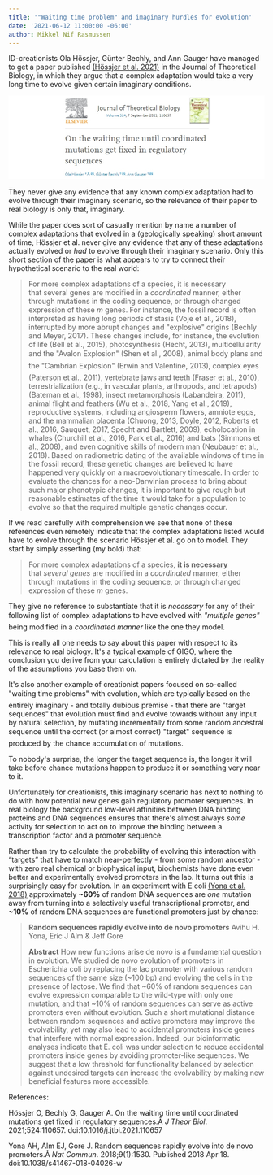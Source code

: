 ```yaml
---
title: '"Waiting time problem" and imaginary hurdles for evolution'
date: '2021-06-12 11:00:00 -06:00'
author: Mikkel Nif Rasmussen
--- 
```


ID-creationists Ola Hössjer, Günter Bechly, and Ann Gauger have managed to get a paper published [(Hössjer et al. 2021)](https://www.sciencedirect.com/science/article/pii/S0022519321000795) in the Journal of Theoretical Biology, in which they argue that a complex adaptation would take a very long time to evolve given certain imaginary conditions. 

![JTB IDcreationist paper](/uploads/2021/JTBHBG2021.jpg)

They never give any evidence that any known complex adaptation had to evolve through their imaginary scenario, so the relevance of their paper to real biology is only that, imaginary.

<!--more-->

While the paper does sort of casually mention by name a number of complex adaptations that evolved in a (geologically speaking) short amount of time, Hössjer et al. never give any evidence that any of these adaptations actually evolved or *had* to evolve through their imaginary scenario. Only this short section of the paper is what appears to try to connect their hypothetical scenario to the real world:

> For more complex adaptations of a species, it is necessary that several genes are modified in a *coordinated* manner, either through mutations in the coding sequence, or through changed expression of these *m* genes. For instance, the fossil record is often interpreted as having long periods of stasis (Voje et al., 2018), interrupted by more abrupt changes and "explosive" origins (Bechly and Meyer, 2017). These changes include, for instance, the evolution of life (Bell et al., 2015), photosynthesis (Hecht, 2013), multicellularity and the "Avalon Explosion" (Shen et al., 2008), animal body plans and the "Cambrian Explosion" (Erwin and Valentine, 2013), complex eyes (Paterson et al., 2011), vertebrate jaws and teeth (Fraser et al., 2010), terrestrialization (e.g., in vascular plants, arthropods, and tetrapods) (Bateman et al., 1998), insect metamorphosis (Labandeira, 2011), animal flight and feathers (Wu et al., 2018, Yang et al., 2019), reproductive systems, including angiosperm flowers, amniote eggs, and the mammalian placenta (Chuong, 2013, Doyle, 2012, Roberts et al., 2016, Sauquet, 2017, Specht and Bartlett, 2009), echolocation in whales (Churchill et al., 2016, Park et al., 2016) and bats (Simmons et al., 2008), and even cognitive skills of modern man (Neubauer et al., 2018). Based on radiometric dating of the available windows of time in the fossil record, these genetic changes are believed to have happened very quickly on a macroevolutionary timescale. In order to evaluate the chances for a neo-Darwinian process to bring about such major phenotypic changes, it is important to give rough but reasonable estimates of the time it would take for a population to evolve so that the required multiple genetic changes occur.

If we read carefully with comprehension we see that none of these references even remotely indicate that the complex adaptations listed would have to evolve through the scenario Hössjer et al. go on to model. 
They start by simply asserting (my bold) that:

> For more complex adaptations of a species, **it is necessary** that *several genes* are modified in a *coordinated* manner, either through mutations in the coding sequence, or through changed expression of these *m* genes. 

They give no reference to substantiate that it is *necessary* for any of their following list of complex adaptations to have evolved with *"multiple genes"* being modified in a *coordinated manner* like the one they model.

This is really all one needs to say about this paper with respect to its relevance to real biology. It's a typical example of GIGO, where the conclusion you derive from your calculation is entirely dictated by the reality of the assumptions you base them on. 

It's also another example of creationist papers focused on so-called "waiting time problems" with evolution, which are typically based on the entirely imaginary - and totally dubious premise - that there are "target sequences" that evolution must find and evolve towards without any input by natural selection, by mutating incrementally from some random ancestral sequence until the correct (or almost correct) "target" sequence is produced by the chance accumulation of mutations. 

To nobody's surprise, the longer the target sequence is, the longer it will take before chance mutations happen to produce it or something very near to it. 

Unfortunately for creationists, this imaginary scenario has next to nothing to do with how potential new genes gain regulatory promoter sequences. In real biology the background low-level affinities between DNA binding proteins and DNA sequences ensures that there's almost always *some* activity for selection to act on to improve the binding between a transcription factor and a promoter sequence. 

Rather than try to calculate the probability of evolving this interaction with “targets” that have to match near-perfectly - from some random ancestor - with zero real chemical or biophysical input, biochemists have done even better and experimentally evolved promoters in the lab.  It turns out this is surprisingly easy for evolution. In an experiment with E coli [(Yona et al. 2018)](https://www.nature.com/articles/s41467-018-04026-w) approximately **~60%** of random DNA sequences are *one* mutation away from turning into a selectively useful transcriptional promoter, and **~10%** of random DNA sequences are functional promoters just by chance: 

> **Random sequences rapidly evolve into de novo promoters**
> Avihu H. Yona, Eric J Alm & Jeff Gore
>
> **Abstract**
> How new functions arise de novo is a fundamental question in evolution. We studied de novo evolution of promoters in Escherichia coli by replacing the lac promoter with various random sequences of the same size (~100 bp) and evolving the cells in the presence of lactose. We find that ~60% of random sequences can evolve expression comparable to the wild-type with only one mutation, and that ~10% of random sequences can serve as active promoters even without evolution. Such a short mutational distance between random sequences and active promoters may improve the evolvability, yet may also lead to accidental promoters inside genes that interfere with normal expression. Indeed, our bioinformatic analyses indicate that E. coli was under selection to reduce accidental promoters inside genes by avoiding promoter-like sequences. We suggest that a low threshold for functionality balanced by selection against undesired targets can increase the evolvability by making new beneficial features more accessible.

References: 

Hössjer O, Bechly G, Gauger A. On the waiting time until coordinated mutations get fixed in regulatory sequences.Â *J Theor Biol*. 2021;524:110657. doi:10.1016/j.jtbi.2021.110657

Yona AH, Alm EJ, Gore J. Random sequences rapidly evolve into de novo promoters.Â *Nat Commun*. 2018;9(1):1530. Published 2018 Apr 18. doi:10.1038/s41467-018-04026-w

